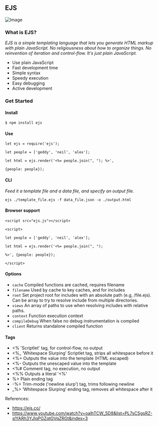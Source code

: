 ## EJS

![Image](https://miro.medium.com/max/720/1*DG4VA127mu4Fx2TrRIzskw.jpeg)
### What is EJS?

*EJS is a simple templating language that lets you generate HTML markup with plain JavaScript. No religiousness about how to organize things. No reinvention of iteration and control-flow. It's just plain JavaScript.*

- Use plain JavaScript
- Fast development time
- Simple syntax
- Speedy execution
- Easy debugging
- Active development

### Get Started

#### Install

`$ npm install ejs`

#### Use

`let ejs = require('ejs');`

`let people = ['geddy', 'neil', 'alex'];`

`let html = ejs.render('<%= people.join(", "); %>',` 

`{people: people});`

#### CLI
*Feed it a template file and a data file, and specify an output file.*

`ejs ./template_file.ejs -f data_file.json -o ./output.html`
#### Browser support

`<script src="ejs.js"></script>`

`<script>`

  `let people = ['geddy', 'neil', 'alex'];`

  `let html = ejs.render('<%= people.join(", ");`
  
   `%>', {people: people});`

`</script>`

#### Options

- `cache` Compiled functions are cached, requires filename
- `filename` Used by cache to key caches, and for includes
- `root` Set project root for includes with an absolute path (e.g, /file.ejs). Can be array to try to resolve include from multiple directories.
- `views` An array of paths to use when resolving includes with relative paths.
- `context` Function execution context
- `compileDebug` When false no debug instrumentation is compiled
- `client` Returns standalone compiled function

#### Tags
- <% 'Scriptlet' tag, for control-flow, no output
- <%_ ‘Whitespace Slurping’ Scriptlet tag, strips all whitespace before it
- <%= Outputs the value into the template (HTML escaped)
- <%- Outputs the unescaped value into the template
- <%# Comment tag, no execution, no output
- <%% Outputs a literal '<%'
- %> Plain ending tag
- -%> Trim-mode ('newline slurp') tag, trims following newline
- _%> ‘Whitespace Slurping’ ending tag, removes all whitespace after it



References:
- https://ejs.co/
- https://www.youtube.com/watch?v=oalhTCW_5D8&list=PL7sCSgsRZ-slYARh3YJIqPGZqtGVqZRGt&index=3